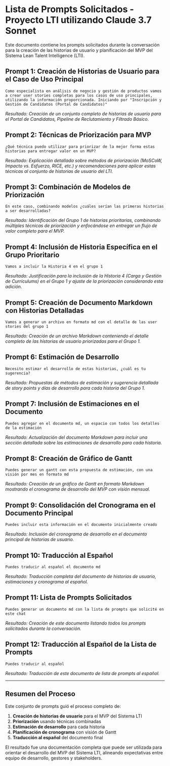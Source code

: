 # Lista de Prompts Solicitados - Proyecto LTI utilizando Claude 3.7 Sonnet

Este documento contiene los prompts solicitados durante la conversación para la creación de las historias de usuario y planificación del MVP del Sistema Lean Talent Intelligence (LTI).

## Prompt 1: Creación de Historias de Usuario para el Caso de Uso Principal

```
Como especialista en análisis de negocio y gestión de productos vamos a crear user stories completas para los casos de uso principales, utilizando la información proporcionada. Iniciando por "Inscripción y Gestión de Candidatos (Portal de Candidatos)"
```

*Resultado: Creación de un conjunto completo de historias de usuario para el Portal de Candidatos, Pipeline de Reclutamiento y Filtrado Básico.*

## Prompt 2: Técnicas de Priorización para MVP

```
¿Qué técnica puedo utilizar para priorizar de la mejor forma estas historias para entregar valor en un MVP?
```

*Resultado: Explicación detallada sobre métodos de priorización (MoSCoW, Impacto vs. Esfuerzo, RICE, etc.) y recomendaciones para aplicar estas técnicas al conjunto de historias de usuario del LTI.*

## Prompt 3: Combinación de Modelos de Priorización

```
En este caso, combinando modelos ¿cuáles serían las primeras historias a ser desarrolladas?
```

*Resultado: Identificación del Grupo 1 de historias prioritarias, combinando múltiples técnicas de priorización y enfocándose en entregar un flujo de valor completo para el MVP.*

## Prompt 4: Inclusión de Historia Específica en el Grupo Prioritario

```
Vamos a incluir la Historia 4 en el grupo 1
```

*Resultado: Justificación para la inclusión de la Historia 4 (Carga y Gestión de Currículums) en el Grupo 1 y ajuste de la priorización considerando esta adición.*

## Prompt 5: Creación de Documento Markdown con Historias Detalladas

```
Vamos a generar un archivo en formato md con el detalle de las user stories del grupo 1
```

*Resultado: Creación de un archivo Markdown conteniendo el detalle completo de las historias de usuario priorizadas para el Grupo 1.*

## Prompt 6: Estimación de Desarrollo

```
Necesito estimar el desarrollo de estas historias, ¿cuál es tu sugerencia?
```

*Resultado: Propuestas de métodos de estimación y sugerencia detallada de story points y días de desarrollo para cada historia del Grupo 1.*

## Prompt 7: Inclusión de Estimaciones en el Documento

```
Puedes agregar en el documento md, un espacio con todos los detalles de la estimación
```

*Resultado: Actualización del documento Markdown para incluir una sección detallada sobre las estimaciones de desarrollo para cada historia.*

## Prompt 8: Creación de Gráfico de Gantt

```
Puedes generar un gantt con esta propuesta de estimación, con una visión por mes en formato md
```

*Resultado: Creación de un gráfico de Gantt en formato Markdown mostrando el cronograma de desarrollo del MVP con visión mensual.*

## Prompt 9: Consolidación del Cronograma en el Documento Principal

```
Puedes incluir esta información en el documento inicialmente creado
```

*Resultado: Inclusión del cronograma de desarrollo en el documento principal de historias de usuario.*

## Prompt 10: Traducción al Español

```
Puedes traducir al español el documento md
```

*Resultado: Traducción completa del documento de historias de usuario, estimaciones y cronograma al español.*

## Prompt 11: Lista de Prompts Solicitados

```
Puedes generar un documento md con la lista de prompts que solicité en este chat
```

*Resultado: Creación de este documento listando todos los prompts solicitados durante la conversación.*

## Prompt 12: Traducción al Español de la Lista de Prompts

```
Puedes traducir al español
```

*Resultado: Traducción de este documento de lista de prompts al español.*

---

## Resumen del Proceso

Este conjunto de prompts guió el proceso completo de:

1. **Creación de historias de usuario** para el MVP del Sistema LTI
2. **Priorización** usando técnicas combinadas
3. **Estimación de desarrollo** para cada historia
4. **Planificación de cronograma** con visión de Gantt
5. **Traducción al español** del documento final

El resultado fue una documentación completa que puede ser utilizada para orientar el desarrollo del MVP del Sistema LTI, alineando expectativas entre equipo de desarrollo, gestores y stakeholders.